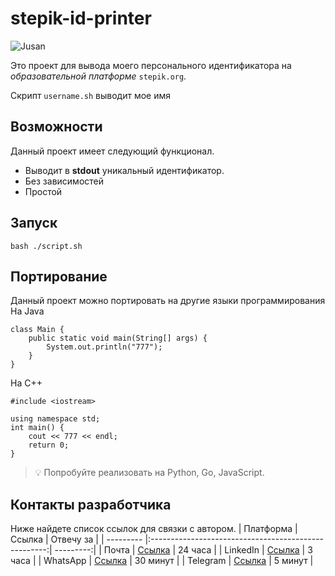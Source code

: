 # stepik-id-printer

![[Jusan](home/boss/jusan-git/image.png)](https://ucarecdn.com/02b8ff49-8f2b-4ce9-be84-7d4bdc6b9b67/)

Это проект для вывода моего персонального идентификатора на *образовательной платформе* `stepik.org`.

Скрипт `username.sh` выводит мое имя

## Возможности
Данный проект имеет следующий функционал.
* Выводит  в **stdout** уникальный идентификатор.
* Без зависимостей
* Простой
## Запуск
``` 
bash ./script.sh 
```
## Портирование
Данный проект можно портировать на другие языки программирования
На Java

```
class Main {
    public static void main(String[] args) {
        System.out.println("777");
    }
}

```
На C++

```
#include <iostream>

using namespace std;
int main() {
    cout << 777 << endl;
    return 0;
}

```
> :bulb: Попробуйте реализовать на Python, Go, JavaScript.
## Контакты разработчика
Ниже найдете список ссылок для связки с автором.
| Платформа | Ссылка                                               | Отвечу за |
| --------- |:----------------------------------------------------:| ---------:|
| Почта     | [Ссылка](https://mail/armansat/jusan-git)            | 24 часа   |
| LinkedIn  | [Ссылка](https://linkedin/armansat/jusan-git)        | 3 часа    |
| WhatsApp  | [Ссылка](https://whatsapp/armansat/jusan-git)        | 30 минут  |
| Telegram  | [Ссылка](https://telegram/armansat/jusan-git)        | 5 минут   |
